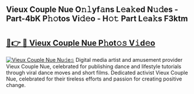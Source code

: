 ## Vieux Couple Nue O𝚗𝚕yf𝚊ns L𝚎a𝚔ed N𝚞𝚍es - Part-4bK P𝚑𝚘tos Vi𝚍𝚎o - H𝚘𝚝 Part L𝚎a𝚔s F3ktm

# <h2><a href="http://kf3laf.oniu.top/?m=Vieux+Couple+Nue">🔗👉 🔴 Vieux Couple Nue P𝚑ot𝚘𝚜 V𝚒d𝚎o</a></h2>

[![Vieux Couple Nue Nu𝚍e𝚜](https://i.imgur.com/0qMVB7G.gif)](http://kf3laf.oniu.top/?m=Vieux+Couple+Nue)
Digital media artist and amusement provider Vieux Couple Nue, celebrated for publishing dance and lifestyle tutorials through viral dance moves and short films. Dedicated activist Vieux Couple Nue, celebrated for their tireless efforts and passion for creating positive change.  

